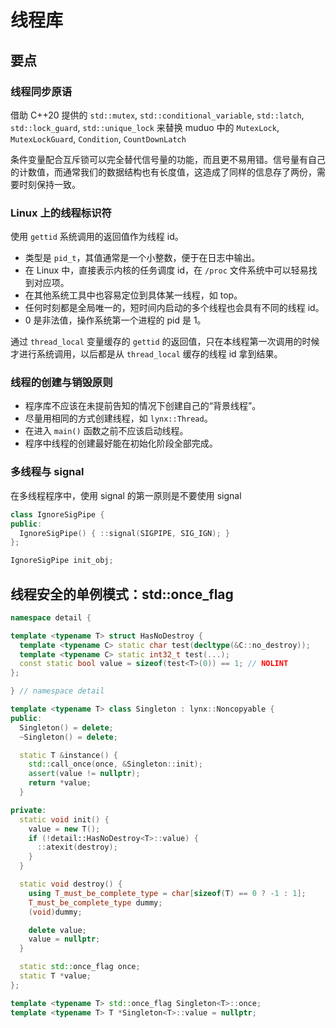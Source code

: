 # 线程库

## 要点

### 线程同步原语

借助 C++20 提供的 `std::mutex`, `std::conditional_variable`, `std::latch`, `std::lock_guard`, `std::unique_lock` 来替换 muduo 中的 `MutexLock`, `MutexLockGuard`, `Condition`, `CountDownLatch`

条件变量配合互斥锁可以完全替代信号量的功能，而且更不易用错。信号量有自己的计数值，而通常我们的数据结构也有长度值，这造成了同样的信息存了两份，需要时刻保持一致。

### Linux 上的线程标识符

使用 `gettid` 系统调用的返回值作为线程 id。

- 类型是 `pid_t`，其值通常是一个小整数，便于在日志中输出。
- 在 Linux 中，直接表示内核的任务调度 id，在 `/proc` 文件系统中可以轻易找到对应项。
- 在其他系统工具中也容易定位到具体某一线程，如 top。
- 任何时刻都是全局唯一的，短时间内启动的多个线程也会具有不同的线程 id。
- 0 是非法值，操作系统第一个进程的 pid 是 1。

通过 `thread_local` 变量缓存的 `gettid` 的返回值，只在本线程第一次调用的时候才进行系统调用，以后都是从 `thread_local` 缓存的线程 id 拿到结果。

### 线程的创建与销毁原则

- 程序库不应该在未提前告知的情况下创建自己的“背景线程”。
- 尽量用相同的方式创建线程，如 `lynx::Thread`。
- 在进入 `main()` 函数之前不应该启动线程。
- 程序中线程的创建最好能在初始化阶段全部完成。

### 多线程与 signal

在多线程程序中，使用 signal 的第一原则是不要使用 signal

```cpp
class IgnoreSigPipe {
public:
  IgnoreSigPipe() { ::signal(SIGPIPE, SIG_IGN); }
};

IgnoreSigPipe init_obj;
```

## 线程安全的单例模式：std::once_flag

```cpp
namespace detail {

template <typename T> struct HasNoDestroy {
  template <typename C> static char test(decltype(&C::no_destroy));
  template <typename C> static int32_t test(...);
  const static bool value = sizeof(test<T>(0)) == 1; // NOLINT
};

} // namespace detail

template <typename T> class Singleton : lynx::Noncopyable {
public:
  Singleton() = delete;
  ~Singleton() = delete;

  static T &instance() {
    std::call_once(once, &Singleton::init);
    assert(value != nullptr);
    return *value;
  }

private:
  static void init() {
    value = new T();
    if (!detail::HasNoDestroy<T>::value) {
      ::atexit(destroy);
    }
  }

  static void destroy() {
    using T_must_be_complete_type = char[sizeof(T) == 0 ? -1 : 1];
    T_must_be_complete_type dummy;
    (void)dummy;

    delete value;
    value = nullptr;
  }

  static std::once_flag once;
  static T *value;
};

template <typename T> std::once_flag Singleton<T>::once;
template <typename T> T *Singleton<T>::value = nullptr;
```
